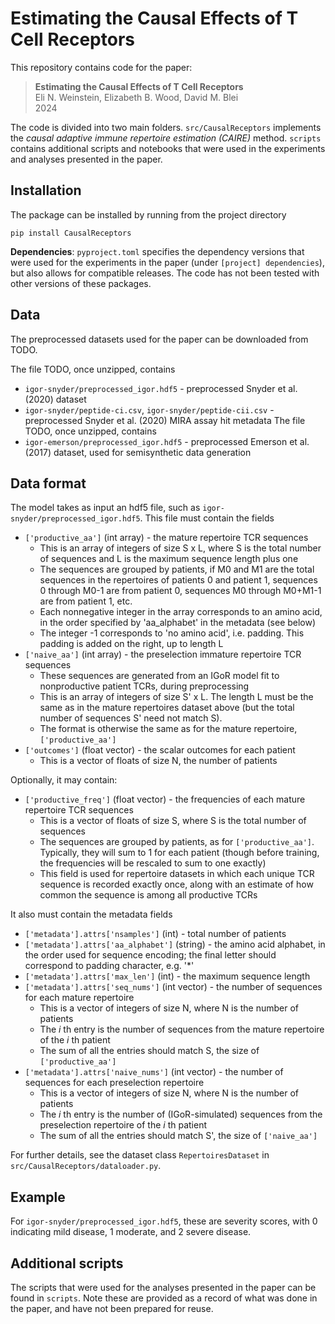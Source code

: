 # Estimating the Causal Effects of T Cell Receptors
This repository contains code for the paper:

> **Estimating the Causal Effects of T Cell Receptors**  
> Eli N. Weinstein, Elizabeth B. Wood, David M. Blei  
> 2024

The code is divided into two main folders. 
`src/CausalReceptors` implements the *causal adaptive immune repertoire estimation (CAIRE)* method.
`scripts` contains additional scripts and notebooks that were used in the experiments and analyses presented in the paper. 


## Installation

The package can be installed by running from the project directory

```
pip install CausalReceptors
```

**Dependencies**: `pyproject.toml` specifies the dependency versions that were used for the experiments in the paper 
(under `[project] dependencies`), 
but also allows for compatible releases. 
The code has not been tested with other versions of these packages.

## Data

The preprocessed datasets used for the paper can be downloaded from TODO. 

The file TODO, once unzipped, contains
- `igor-snyder/preprocessed_igor.hdf5` - preprocessed Snyder et al. (2020) dataset
- `igor-snyder/peptide-ci.csv`, `igor-snyder/peptide-cii.csv` - preprocessed Snyder et al. (2020) MIRA assay hit metadata
The file TODO, once unzipped, contains 
- `igor-emerson/preprocessed_igor.hdf5` - preprocessed Emerson et al. (2017) dataset, used for semisynthetic data generation

## Data format

The model takes as input an hdf5 file, such as `igor-snyder/preprocessed_igor.hdf5`.
This file must contain the fields
- `['productive_aa']` (int array) - the mature repertoire TCR sequences
  - This is an array of integers of size S x L, where S is the total number of sequences and L is the maximum sequence length plus one
  - The sequences are grouped by patients, if M0 and M1 are the total sequences in the repertoires of patients 0 and patient 1, sequences 0 through M0-1 are from patient 0, sequences M0 through M0+M1-1 are from patient 1, etc.
  - Each nonnegative integer in the array corresponds to an amino acid, in the order specified by 'aa_alphabet' in the metadata (see below)
  - The integer -1 corresponds to 'no amino acid', i.e. padding. This padding is added on the right, up to length L
- `['naive_aa']` (int array) - the preselection immature repertoire TCR sequences
  - These sequences are generated from an IGoR model fit to nonproductive patient TCRs, during preprocessing
  - This is an array of integers of size S' x L. The length L must be the same as in the mature repertoires dataset above (but the total number of sequences S' need not match S).
  - The format is otherwise the same as for the mature repertoire, `['productive_aa']`
- `['outcomes']` (float vector) - the scalar outcomes for each patient
  - This is a vector of floats of size N, the number of patients

Optionally, it may contain:
- `['productive_freq']` (float vector) - the frequencies of each mature repertoire TCR sequences
  - This is a vector of floats of size S, where S is the total number of sequences
  - The sequences are grouped by patients, as for `['productive_aa']`. Typically, they will sum to 1 for each patient (though before training, the frequencies will be rescaled to sum to one exactly)
  - This field is used for repertoire datasets in which each unique TCR sequence is recorded exactly once, along with an estimate of how common the sequence is among all productive TCRs 

It also must contain the metadata fields
- `['metadata'].attrs['nsamples']` (int) - total number of patients 
- `['metadata'].attrs['aa_alphabet']` (string) - the amino acid alphabet, in the order used for sequence encoding; the final letter should correspond to padding character, e.g. '*'
- `['metadata'].attrs['max_len']` (int) - the maximum sequence length
- `['metadata'].attrs['seq_nums']` (int vector) - the number of sequences for each mature repertoire
  - This is a vector of integers of size N, where N is the number of patients
  - The _i_ th entry is the number of sequences from the mature repertoire of the _i_ th patient
  - The sum of all the entries should match S, the size of `['productive_aa']`
- `['metadata'].attrs['naive_nums']` (int vector) - the number of sequences for each preselection repertoire
  - This is a vector of integers of size N, where N is the number of patients
  - The _i_ th entry is the number of (IGoR-simulated) sequences from the preselection repertoire of the _i_ th patient
  - The sum of all the entries should match S', the size of `['naive_aa']`

For further details, see the dataset class `RepertoiresDataset` in `src/CausalReceptors/dataloader.py`.


## Example

For `igor-snyder/preprocessed_igor.hdf5`, these are severity scores, with 0 indicating mild disease, 1 moderate, and 2 severe disease.


## Additional scripts

The scripts that were used for the analyses presented in the paper can be found in `scripts`. 
Note these are provided as a record of what was done in the paper,
and have not been prepared for reuse.
